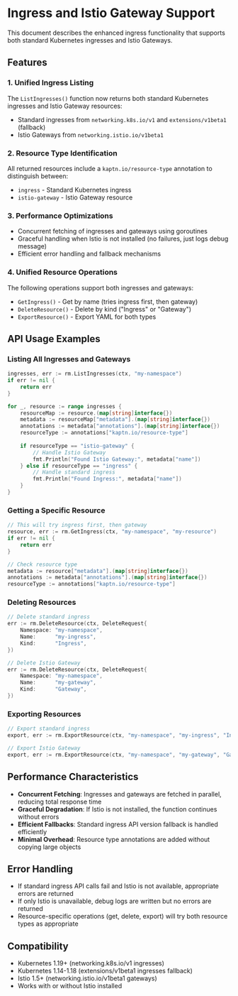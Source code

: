 # Ingress and Istio Gateway Support

This document describes the enhanced ingress functionality that supports both standard Kubernetes ingresses and Istio Gateways.

## Features

### 1. Unified Ingress Listing
The `ListIngresses()` function now returns both standard Kubernetes ingresses and Istio Gateway resources:
- Standard ingresses from `networking.k8s.io/v1` and `extensions/v1beta1` (fallback)
- Istio Gateways from `networking.istio.io/v1beta1`

### 2. Resource Type Identification
All returned resources include a `kaptn.io/resource-type` annotation to distinguish between:
- `ingress` - Standard Kubernetes ingress
- `istio-gateway` - Istio Gateway resource

### 3. Performance Optimizations
- Concurrent fetching of ingresses and gateways using goroutines
- Graceful handling when Istio is not installed (no failures, just logs debug message)
- Efficient error handling and fallback mechanisms

### 4. Unified Resource Operations
The following operations support both ingresses and gateways:
- `GetIngress()` - Get by name (tries ingress first, then gateway)
- `DeleteResource()` - Delete by kind ("Ingress" or "Gateway")
- `ExportResource()` - Export YAML for both types

## API Usage Examples

### Listing All Ingresses and Gateways
```go
ingresses, err := rm.ListIngresses(ctx, "my-namespace")
if err != nil {
    return err
}

for _, resource := range ingresses {
    resourceMap := resource.(map[string]interface{})
    metadata := resourceMap["metadata"].(map[string]interface{})
    annotations := metadata["annotations"].(map[string]interface{})
    resourceType := annotations["kaptn.io/resource-type"]
    
    if resourceType == "istio-gateway" {
        // Handle Istio Gateway
        fmt.Println("Found Istio Gateway:", metadata["name"])
    } else if resourceType == "ingress" {
        // Handle standard ingress
        fmt.Println("Found Ingress:", metadata["name"])
    }
}
```

### Getting a Specific Resource
```go
// This will try ingress first, then gateway
resource, err := rm.GetIngress(ctx, "my-namespace", "my-resource")
if err != nil {
    return err
}

// Check resource type
metadata := resource["metadata"].(map[string]interface{})
annotations := metadata["annotations"].(map[string]interface{})
resourceType := annotations["kaptn.io/resource-type"]
```

### Deleting Resources
```go
// Delete standard ingress
err := rm.DeleteResource(ctx, DeleteRequest{
    Namespace: "my-namespace",
    Name:      "my-ingress",
    Kind:      "Ingress",
})

// Delete Istio Gateway
err := rm.DeleteResource(ctx, DeleteRequest{
    Namespace: "my-namespace",
    Name:      "my-gateway",
    Kind:      "Gateway",
})
```

### Exporting Resources
```go
// Export standard ingress
export, err := rm.ExportResource(ctx, "my-namespace", "my-ingress", "Ingress")

// Export Istio Gateway
export, err := rm.ExportResource(ctx, "my-namespace", "my-gateway", "Gateway")
```

## Performance Characteristics

- **Concurrent Fetching**: Ingresses and gateways are fetched in parallel, reducing total response time
- **Graceful Degradation**: If Istio is not installed, the function continues without errors
- **Efficient Fallbacks**: Standard ingress API version fallback is handled efficiently
- **Minimal Overhead**: Resource type annotations are added without copying large objects

## Error Handling

- If standard ingress API calls fail and Istio is not available, appropriate errors are returned
- If only Istio is unavailable, debug logs are written but no errors are returned
- Resource-specific operations (get, delete, export) will try both resource types as appropriate

## Compatibility

- Kubernetes 1.19+ (networking.k8s.io/v1 ingresses)
- Kubernetes 1.14-1.18 (extensions/v1beta1 ingresses fallback)
- Istio 1.5+ (networking.istio.io/v1beta1 gateways)
- Works with or without Istio installed
